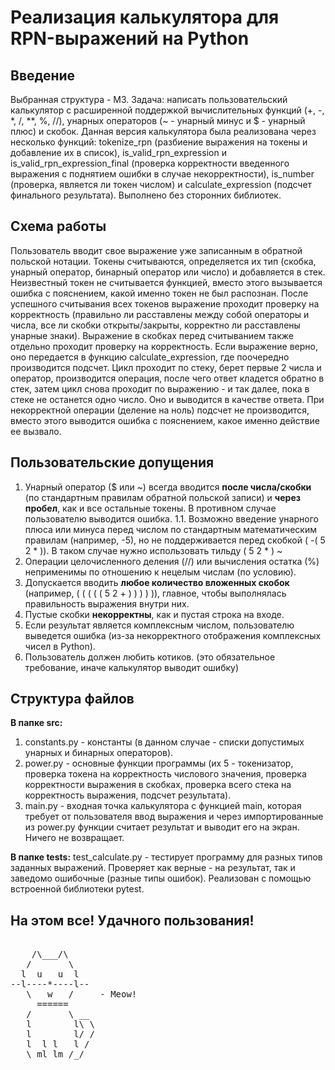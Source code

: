 # Реализация калькулятора для RPN-выражений на Python

## Введение
Выбранная структура - М3. Задача: написать пользовательский калькулятор с расширенной поддержкой вычислительных функций (+, -, *, /, **, %, //), унарных операторов (~ - унарный минус и $ - унарный плюс) и скобок.
Данная версия калькулятора была реализована через несколько функций: tokenize_rpn (разбиение выражения на токены и добавление их в список), is_valid_rpn_expression и is_valid_rpn_expression_final (проверка корректности введенного выражения с поднятием ошибки в случае некорректности), is_number (проверка, является ли токен числом) и calculate_expression (подсчет финального результата). Выполнено без сторонних библиотек.

## Схема работы
Пользователь вводит свое выражение уже записанным в обратной польской нотации. Токены считываются, определяется их тип (скобка, унарный оператор, бинарный оператор или число) и добавляется в стек. Неизвестный токен не считывается функцией, вместо этого вызывается ошибка с пояснением, какой именно токен не был распознан. После успешного считывания всех токенов выражение проходит проверку на корректность (правильно ли расставлены между собой операторы и числа, все ли скобки открыты/закрыты, корректно ли расставлены унарные знаки). Выражение в скобках перед считыванием также отдельно проходит проверку на корректность.
Если выражение верно, оно передается в функцию calculate_expression, где поочередно производится подсчет. Цикл проходит по стеку, берет первые 2 числа и оператор, производится операция, после чего ответ кладется обратно в стек, затем цикл снова проходит по выражению - и так далее, пока в стеке не останется одно число. Оно и выводится в качестве ответа. При некорректной операции (деление на ноль) подсчет не производится, вместо этого выводится ошибка с пояснением, какое именно действие ее вызвало.

## Пользовательские допущения
1. Унарный оператор ($ или ~) всегда вводится **после числа/скобки** (по стандартным правилам обратной польской записи) и **через пробел**, как и все остальные токены. В противном случае пользователю выводится ошибка.
1.1. Возможно введение унарного плюса или минуса перед числом по стандартным математическим правилам (например, -5), но не поддерживается перед скобкой ( -( 5 2 * )). В таком случае нужно использовать тильду ( 5 2 * ) ~
2. Операции целочисленного деления (//) или вычисления остатка (%) неприменимы по отношению к нецелым числам (по условию).
3. Допускается вводить **любое количество вложенных скобок** (например, ( ( ( ( ( 5 2 + ) ) ) ) )), главное, чтобы выполнялась правильность выражения внутри них.
4. Пустые скобки **некорректны**, как и пустая строка на входе.
5. Если результат является комплексным числом, пользователю выведется ошибка (из-за некорректного отображения комплексных чисел в Python).
6. Пользователь должен любить котиков. (это обязательное требование, иначе калькулятор выводит ошибку)

## Структура файлов
**В папке src:**
1. constants.py - константы (в данном случае - списки допустимых унарных и бинарных операторов).
2. power.py - основные функции программы (их 5 - токенизатор, проверка токена на корректность числового значения, проверка корректности выражения в скобках, проверка всего стека на корректность выражения, подсчет результата).
3. main.py - входная точка калькулятора с функцией main, которая требует от пользователя ввод выражения и через импортированные из power.py функции считает результат и выводит его на экран. Ничего не возвращает.

**В папке tests:**
test_calculate.py - тестирует программу для разных типов заданных выражений. Проверяет как верные - на результат, так и заведомо ошибочные (разные типы ошибок). Реализован с помощью встроенной библиотеки pytest.

## На этом все! Удачного пользования!

<pre>

    /\___/\
   /       \
  l  u   u  l
--l----*----l--
   \   w   /     - Meow!
     ======
   /       \ __
   l        l\ \
   l        l/ /
   l  l l   l /
   \ ml lm /_/

</pre>
